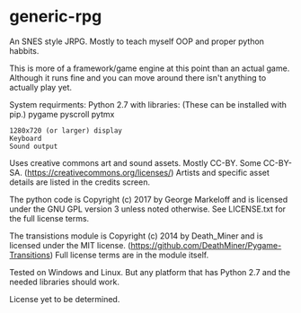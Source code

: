 # generic-rpg
An SNES style JRPG. Mostly to teach myself OOP and proper python habbits.

This is more of a framework/game engine at this point than an actual game.
Although it runs fine and you can move around there isn't anything to actually play yet.

System requirments:
    Python 2.7 with libraries:
        (These can be installed with pip.)
        pygame
        pyscroll
        pytmx
    
    1280x720 (or larger) display
    Keyboard
    Sound output


Uses creative commons art and sound assets. Mostly CC-BY. Some CC-BY-SA.
(https://creativecommons.org/licenses/)
Artists and specific asset details are listed in the credits screen.

The python code is Copyright (c) 2017 by George Markeloff and is licensed under the GNU GPL version 3 unless noted otherwise.
See LICENSE.txt for the full license terms.

The transistions module is Copyright (c) 2014 by Death_Miner and is licensed under the MIT license.
(https://github.com/DeathMiner/Pygame-Transitions)
Full license terms are in the module itself.

Tested on Windows and Linux. But any platform that has Python 2.7 and the needed libraries should work.

License yet to be determined.
